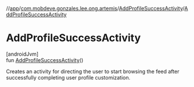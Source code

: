 //[app](../../../index.md)/[com.mobdeve.gonzales.lee.ong.artemis](../index.md)/[AddProfileSuccessActivity](index.md)/[AddProfileSuccessActivity](-add-profile-success-activity.md)

# AddProfileSuccessActivity

[androidJvm]\
fun [AddProfileSuccessActivity](-add-profile-success-activity.md)()

Creates an activity for directing the user to start browsing the feed after successfully completing user profile customization.
